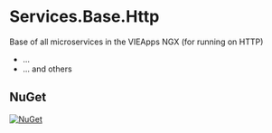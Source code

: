 # Services.Base.Http

Base of all microservices in the VIEApps NGX (for running on HTTP)
- ...
- ... and others

## NuGet

[![NuGet](https://img.shields.io/nuget/v/VIEApps.Services.Base.Http.svg)](https://www.nuget.org/packages/VIEApps.Services.Base.Http)
